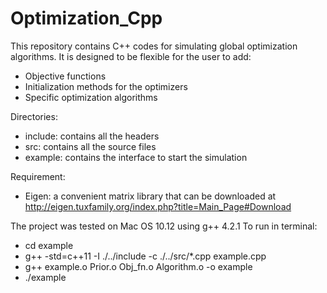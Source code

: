 # Optimization_Cpp

This repository contains C++ codes for simulating global optimization algorithms. 
It is designed to be flexible for the user to add:
  + Objective functions
  + Initialization methods for the optimizers
  + Specific optimization algorithms

Directories:
  + include: contains all the headers
  + src: contains all the source files
  + example: contains the interface to start the simulation
 
Requirement:
  + Eigen: a convenient matrix library that can be downloaded at http://eigen.tuxfamily.org/index.php?title=Main_Page#Download
 
The project was tested on Mac OS 10.12 using g++ 4.2.1
To run in terminal: 
  + cd example
  + g++ -std=c++11 -I ./../include -c ./../src/*.cpp example.cpp
  + g++ example.o Prior.o Obj_fn.o Algorithm.o -o example
  + ./example
